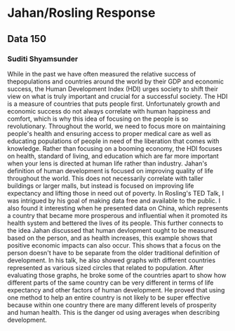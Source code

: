 # Jahan/Rosling Response 
## Data 150
### Suditi Shyamsunder 

While in the past we have often measured the relative success of thepopulations and countries around the world by their GDP and economic success, the Human Development Index (HDI) urges society to shift their view on what is truly important and crucial for a successful society. The HDI is a measure of countries that puts people first. Unfortunately growth and economic success do not always correlate with human happiness and comfort, which is why this idea of focusing on the people is so revolutionary. Throughout the world, we need to focus more on maintaining people's health and ensuring access to proper medical care as well as educating populations of people in need of the liberation that comes with knowledge. Rather than focusing on a booming economy, the HDI focuses on health, standard of living, and education which are far more important when your lens is directed at human life rather than industry. Jahan's definition of human development is focused on improving quality of life throughout the world. This does not necessarily correlate with taller buildings or larger malls, but instead is focused on improving life expectancy and lifting those in need out of poverty. In Rosling's TED Talk, I was intrigued by his goal of making data free and available to the public. I also found it interesting when he presented data on China, which represents a country that became more prosperous and influential when it promoted its health system and bettered the lives of its people. This further connects to the idea Jahan discussed that human devlopment ought to be measured based on the person, and as health increases, this example shows that positive economic impacts can also occur. This shows that a focus on the person doesn't have to be separate from the older traditional definition of development. In his talk, he also showed graphs with different countries represented as various sized circles that related to population. After evaluating those graphs, he broke some of the countries apart to show how different parts of the same country can be very different in terms of life expectancy and other factors of human development. He proved that using one method to help an entire country is not likely to be super effective because within one country there are many different levels of prosperity and human health. This is the danger od using averages when describing development. 
